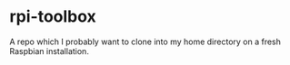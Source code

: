 # rpi-toolbox
A repo which I probably want to clone into my home directory on a fresh Raspbian installation.
